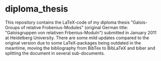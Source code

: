 # diploma\_thesis

This repository contains the LaTeX-code of my diploma thesis "Galois-Groups of relative Frobenius-Modules" (original German title: "Galoisgruppen von relativen Frbenius-Moduln") submitted in January 2011 at Heidelberg University.
There are some mild updates compared to the original version due to some LaTeX-packages being outdated in the meantime, moving the bibliography from BibTex to BibLaTeX and biber and splitting the document in several sub-documents.
